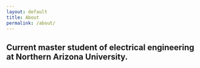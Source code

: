 ```yaml
---
layout: default
title: About
permalink: /about/
---
```


## Current master student of electrical engineering at Northern Arizona University. 
